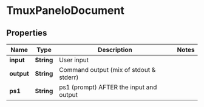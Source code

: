 

# TmuxPaneIoDocument


## Properties

| Name | Type | Description | Notes |
|------------ | ------------- | ------------- | -------------|
|**input** | **String** | User input |  |
|**output** | **String** | Command output (mix of stdout &amp; stderr) |  |
|**ps1** | **String** | ps1 (prompt) AFTER the input and output |  |



